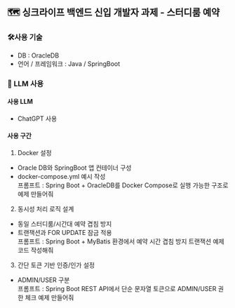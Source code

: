 ## 🗺️ 싱크라이프 백엔드 신입 개발자 과제 - 스터디룸 예약

### 🛠️사용 기술
- DB : OracleDB
- 언어 / 프레임워크 : Java / SpringBoot

### 🤖 LLM 사용
#### 사용 LLM 
- ChatGPT 사용
#### 사용 구간
1) Docker 설정
- Oracle DB와 SpringBoot 앱 컨테이너 구성
- docker-compose.yml 예시 작성</br>
  프롬프트 : Spring Boot + OracleDB를 Docker Compose로 실행 가능한 구조로 예제 만들어줘
2) 동시성 처리 로직 설계
  - 동일 스터디룸/시간대 예약 겹침 방지
  - 트랜잭션과 FOR UPDATE 잠금 적용</br>
    프롬프트 :  Spring Boot + MyBatis 환경에서 예약 시간 겹침 방지 트랜잭션 예제 코드 작성해줘
3) 간단 토큰 기반 인증/인가 설정
  - ADMIN/USER 구분</br>
    프롬프트 : Spring Boot REST API에서 단순 문자열 토큰으로 ADMIN/USER 권한 체크 예제 만들어줘

